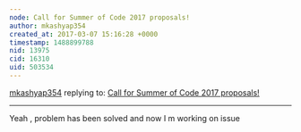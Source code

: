 ```yaml
---
node: Call for Summer of Code 2017 proposals!
author: mkashyap354
created_at: 2017-03-07 15:16:28 +0000
timestamp: 1488899788
nid: 13975
cid: 16310
uid: 503534
---
```




[mkashyap354](../profile/mkashyap354) replying to: [Call for Summer of Code 2017 proposals!](../notes/warren/02-28-2017/call-for-proposals)

----
Yeah , problem has been solved and now I m working on issue
